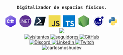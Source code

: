 <div align="justify">
    <p align="center">
        <samp>
            <b>
                Digitalizador de espacios físicos.
                <br>
                <br>
                <code><img height="38" alt="csharp" src="https://raw.githubusercontent.com/github/explore/80688e429a7d4ef2fca1e82350fe8e3517d3494d/topics/csharp/csharp.png"></code>
                <code><img height="38" alt="dotnet" src="https://raw.githubusercontent.com/github/explore/80688e429a7d4ef2fca1e82350fe8e3517d3494d/topics/dotnet/dotnet.png"></code>
                <code><img height="38" alt="powershell" src="https://raw.githubusercontent.com/github/explore/80688e429a7d4ef2fca1e82350fe8e3517d3494d/topics/powershell/powershell.png"></code>
                <code><img height="38" alt="javascript" src="https://raw.githubusercontent.com/github/explore/80688e429a7d4ef2fca1e82350fe8e3517d3494d/topics/javascript/javascript.png"></code>
                <code><img height="38" alt="typescript" src="https://raw.githubusercontent.com/github/explore/80688e429a7d4ef2fca1e82350fe8e3517d3494d/topics/typescript/typescript.png"></code>
                <code><img height="38" alt="nodejs" src="https://raw.githubusercontent.com/github/explore/80688e429a7d4ef2fca1e82350fe8e3517d3494d/topics/nodejs/nodejs.png"></code>
                <code><img height="38" alt="lua" src="https://raw.githubusercontent.com/github/explore/80688e429a7d4ef2fca1e82350fe8e3517d3494d/topics/lua/lua.png"></code>
                <code><img height="38" alt="python" src="https://raw.githubusercontent.com/github/explore/80688e429a7d4ef2fca1e82350fe8e3517d3494d/topics/python/python.png"></code>
            </b>
            <br>
            <image
                src="https://readme-typing-svg.herokuapp.com?font=Iosevka&size=16&color=6791c9&center=true&width=410&height=45&lines=public+void+Hola+()+{}">
        </samp>
        <br>
        <a href="https://github.com/carlosmoshudev">
            <img src="https://komarev.com/ghpvc/?username=carlosmoshudev&label=Visitantes&logo=GitHub&color=blueviolet"
                alt="visitantes" />
        </a>
        <a href="https://github.com/carlosmoshudev">
            <img src="https://img.shields.io/github/followers/carlosmoshudev?label=Seguidores&logo=GitHub&colorB=blueviolet"
                alt="seguidores" />
        </a>
        <a href="https://github.com/carlosmoshudev">
            <img src="https://img.shields.io/github/stars/carlosmoshudev?label=Stars&logo=GitHub&colorB=blueviolet"
                alt="GitHub" />
        </a>
        <br>
        <a href="https://discord.gg/xjgdPqHtRp">
            <img src="https://shields.io/discord/761964233055273000?label=Servidor&logo=Discord&colorB=7289DA"
                alt="Discord" />
        </a>
        <a href="https://www.linkedin.com/in/carlos-moshu/">
            <img src="https://img.shields.io/badge/LinkedIn-blue?logo=linkedin&labelColor=blue" alt="LinkedIn" />
        </a>
        <a href="https://www.twitch.tv/carlosmoshutv">
            <img src="https://img.shields.io/badge/Twitch-9146FF?logo=twitch&logoColor=white" alt="Twitch" />
        </a>
        <br />
        <img src="https://github-readme-stats.vercel.app/api/top-langs/?username=carlosmoshudev&langs_count=10&layout=compact&theme=github_dark&hide_border=true&locale=es"
            alt="carlosmoshudev" />
    </p>
</div>
